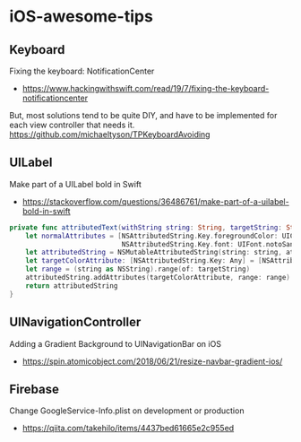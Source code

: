 # iOS-awesome-tips

## Keyboard
Fixing the keyboard: NotificationCenter
- https://www.hackingwithswift.com/read/19/7/fixing-the-keyboard-notificationcenter

But, most solutions tend to be quite DIY, and have to be implemented for each view controller that needs it.
https://github.com/michaeltyson/TPKeyboardAvoiding

## UILabel
Make part of a UILabel bold in Swift
- https://stackoverflow.com/questions/36486761/make-part-of-a-uilabel-bold-in-swift

```swift
private func attributedText(withString string: String, targetString: String, color: UIColor) -> NSAttributedString {
    let normalAttributes = [NSAttributedString.Key.foregroundColor: UIColor.gray700,
                            NSAttributedString.Key.font: UIFont.notoSansMediumFontOfSize(size: 12)]
    let attributedString = NSMutableAttributedString(string: string, attributes: normalAttributes)
    let targetColorAttribute: [NSAttributedString.Key: Any] = [NSAttributedString.Key.foregroundColor: UIColor.ceruleanBlue]
    let range = (string as NSString).range(of: targetString)
    attributedString.addAttributes(targetColorAttribute, range: range)
    return attributedString
}
```

## UINavigationController
Adding a Gradient Background to UINavigationBar on iOS
- https://spin.atomicobject.com/2018/06/21/resize-navbar-gradient-ios/

## Firebase
Change GoogleService-Info.plist on development or production
- https://qiita.com/takehilo/items/4437bed61665e2c955ed
